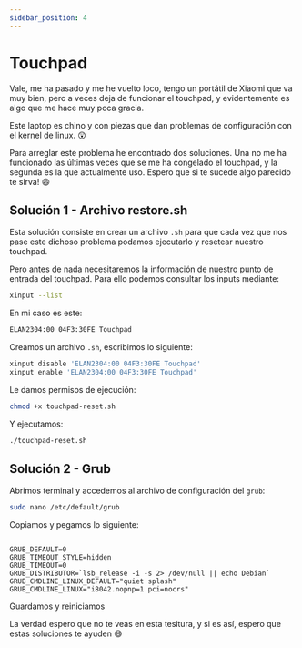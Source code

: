 ```yaml
---
sidebar_position: 4
---
```


# Touchpad

Vale, me ha pasado y me he vuelto loco, tengo un portátil de Xiaomi que va muy bien, pero a veces deja de funcionar el touchpad, y evidentemente es algo que me hace muy poca gracia. 

Este laptop es chino y con piezas que dan problemas de configuración con el kernel de linux. 😲

Para arreglar este problema he encontrado dos soluciones. Una no me ha funcionado las últimas veces que se me ha congelado el touchpad, y la segunda es la que actualmente uso. Espero que si te sucede algo parecido te sirva! 😄

## Solución 1 - Archivo restore.sh

Esta solución consiste en crear un archivo `.sh` para que cada vez que nos pase este dichoso problema podamos ejecutarlo y resetear nuestro touchpad.

Pero antes de nada necesitaremos la información de nuestro punto de entrada del touchpad. Para ello podemos consultar los inputs mediante:

```bash
xinput --list
```

En mi caso es este:

```bash
ELAN2304:00 04F3:30FE Touchpad
```

Creamos un archivo `.sh`, escribimos lo siguiente:

```bash
xinput disable 'ELAN2304:00 04F3:30FE Touchpad'
xinput enable 'ELAN2304:00 04F3:30FE Touchpad'
```

Le damos permisos de ejecución:

```bash
chmod +x touchpad-reset.sh
```

Y ejecutamos:

```bash
./touchpad-reset.sh
```

## Solución 2 - Grub

Abrimos terminal y accedemos al archivo de configuración del `grub`:

```bash
sudo nano /etc/default/grub
```

Copiamos y pegamos lo siguiente:

```

GRUB_DEFAULT=0
GRUB_TIMEOUT_STYLE=hidden
GRUB_TIMEOUT=0
GRUB_DISTRIBUTOR=`lsb_release -i -s 2> /dev/null || echo Debian`
GRUB_CMDLINE_LINUX_DEFAULT="quiet splash"
GRUB_CMDLINE_LINUX="i8042.nopnp=1 pci=nocrs"

```

Guardamos y reiniciamos

La verdad espero que no te veas en esta tesitura, y si es así, espero que estas soluciones te ayuden 😄
